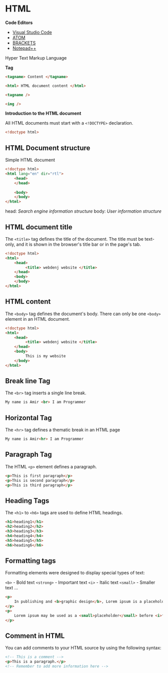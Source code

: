 # HTML 
**Code Editors**

 - [Visual Studio Code](https://code.visualstudio.com/)
 - [ATOM](https://github.blog/2022-06-08-sunsetting-atom/)
 - [BRACKETS](http://brackets.io/)
 - [Notepad++](https://notepad-plus-plus.org/downloads/)


Hyper Text Markup Language


**Tag**

```html
<tagname> Content </tagname>

<html> HTML document content </html>

<tagname />

<img />
```
  **Introduction to the HTML document**
  
All HTML documents must start with a `<!DOCTYPE>` declaration.

```html
<!doctype html>
```

## HTML Document structure

Simple HTML document

```html
<!doctype html>
<html lang="en" dir="rtl">
    <head>
    </head>
	    
    <body>
    </body>
</html>
```
head: _Search engine information structure_ body: _User information structure_

## HTML document title

The `<title>` tag defines the title of the document. The title must be text-only, and it is shown in the browser's title bar or in the page's tab.

```html
<!doctype html>
<html>
    <head>
	     <title> webdenj website </title>
    </head>
    <body>
    </body>
</html>
```
## HTML content

The `<body>` tag defines the document's body. There can only be one `<body>` element in an HTML document.

```html
<!doctype html>
<html>
    <head>
	     <title> webdenj website </title>
    </head>
    <body>
	     This is my website
    </body>
</html>
```
## Break line Tag
The `<br>` tag inserts a single line break.

```html
My name is Amir <br> I am Programmer
```

## Horizontal Tag
The `<hr>` tag defines a thematic break in an HTML page

```html
My name is Amir<hr> I am Programmer
```
## Paragraph Tag

The HTML `<p>` element defines a paragraph.

```html
<p>This is first paragraph</p>
<p>This is second paragraph</p>
<p>This is third paragraph</p>
```

## Heading Tags

The `<h1>` to `<h6>` tags are used to define HTML headings.

```html
<h1>heading1</h1>
<h2>heading2</h2>
<h3>heading3</h3>
<h4>heading4</h4>
<h5>heading5</h5>
<h6>heading6</h6>
```

## Formatting tags

Formatting elements were designed to display special types of text:

`<b>` - Bold text 
`<strong>` - Important text 
`<i>` - Italic text 
`<small>` - Smaller text ...

```html
<p>
	In publishing and <b>graphic design</b>, Lorem ipsum is a placeholder text commonly used to demonstrate the visual form of a document or a typeface without relying on <strong>meaningful content</strong>.
</p>
<p>
	Lorem ipsum may be used as a <small>placeholder</small> before <i>final copy is available</i>.
</p>
```


## Comment in HTML
You can add comments to your HTML source by using the following syntax:

```html
<!-- This is a comment -->  
<p>This is a paragraph.</p>  
<!-- Remember to add more information here -->
```	

